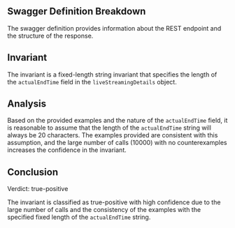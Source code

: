 ## Swagger Definition Breakdown
The swagger definition provides information about the REST endpoint and the structure of the response.

## Invariant
The invariant is a fixed-length string invariant that specifies the length of the `actualEndTime` field in the `liveStreamingDetails` object.

## Analysis
Based on the provided examples and the nature of the `actualEndTime` field, it is reasonable to assume that the length of the `actualEndTime` string will always be 20 characters. The examples provided are consistent with this assumption, and the large number of calls (10000) with no counterexamples increases the confidence in the invariant.

## Conclusion
Verdict: true-positive

The invariant is classified as true-positive with high confidence due to the large number of calls and the consistency of the examples with the specified fixed length of the `actualEndTime` string.
